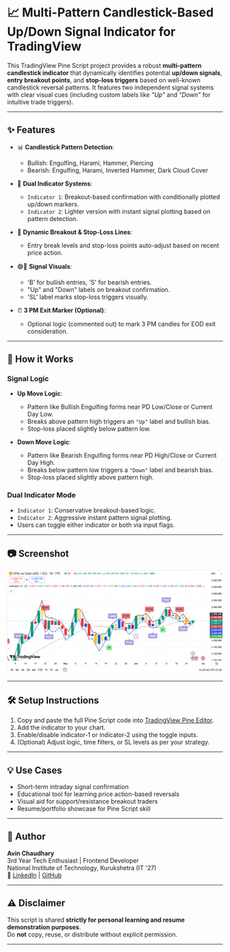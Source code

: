 # 📈 Multi-Pattern Candlestick-Based Up/Down Signal Indicator for TradingView

This TradingView Pine Script project provides a robust **multi-pattern candlestick indicator** that dynamically identifies potential **up/down signals**, **entry breakout points**, and **stop-loss triggers** based on well-known candlestick reversal patterns. It features two independent signal systems with clear visual cues (including custom labels like _"Up"_ and _"Down"_ for intuitive trade triggers).

---

## ✨ Features

- 📊 **Candlestick Pattern Detection**:
  - Bullish: Engulfing, Harami, Hammer, Piercing
  - Bearish: Engulfing, Harami, Inverted Hammer, Dark Cloud Cover

- 🧠 **Dual Indicator Systems**:
  - `Indicator 1`: Breakout-based confirmation with conditionally plotted up/down markers.
  - `Indicator 2`: Lighter version with instant signal plotting based on pattern detection.

- 🔔 **Dynamic Breakout & Stop-Loss Lines**:
  - Entry break levels and stop-loss points auto-adjust based on recent price action.

- 🟢🔴 **Signal Visuals**:
  - 'B' for bullish entries, 'S' for bearish entries.
  - "Up" and "Down" labels on breakout confirmation.
  - 'SL' label marks stop-loss triggers visually.

- ⏰ **3 PM Exit Marker (Optional)**:
  - Optional logic (commented out) to mark 3 PM candles for EOD exit consideration.

---

## 📌 How it Works

### Signal Logic

- **Up Move Logic**:
  - Pattern like Bullish Engulfing forms near PD Low/Close or Current Day Low.
  - Breaks above pattern high triggers an `"Up"` label and bullish bias.
  - Stop-loss placed slightly below pattern low.

- **Down Move Logic**:
  - Pattern like Bearish Engulfing forms near PD High/Close or Current Day High.
  - Breaks below pattern low triggers a `"Down"` label and bearish bias.
  - Stop-loss placed slightly above pattern high.

### Dual Indicator Mode

- `Indicator 1`: Conservative breakout-based logic.
- `Indicator 2`: Aggressive instant pattern signal plotting.
- Users can toggle either indicator or both via input flags.

---

## 📷 Screenshot

![Signal Preview](https://github.com/Avin-Chaudhary/Trading-Indicator/blob/main/indicator%20screenshot.png)

---

## 🛠️ Setup Instructions

1. Copy and paste the full Pine Script code into [TradingView Pine Editor](https://tradingview.com).
2. Add the indicator to your chart.
3. Enable/disable indicator-1 or indicator-2 using the toggle inputs.
4. (Optional) Adjust logic, time filters, or SL levels as per your strategy.

---

## 💡 Use Cases

- Short-term intraday signal confirmation  
- Educational tool for learning price action-based reversals  
- Visual aid for support/resistance breakout traders  
- Resume/portfolio showcase for Pine Script skill  

---

## 🧠 Author

**Avin Chaudhary**  
3rd Year Tech Enthusiast | Frontend Developer  
National Institute of Technology, Kurukshetra (IT '27)  
🔗 [LinkedIn](https://www.linkedin.com/in/avin-chaudhary-728a992aa?utm_source=share&utm_campaign=share_via&utm_content=profile&utm_medium=android_app) | [GitHub](https://github.com/Avin-Chaudhary)

---

## ⚠️ Disclaimer

This script is shared **strictly for personal learning and resume demonstration purposes**.  
Do **not** copy, reuse, or distribute without explicit permission.

---
